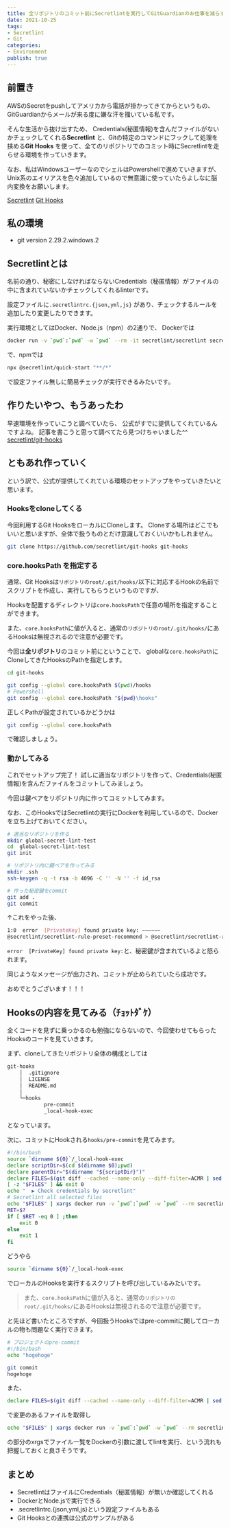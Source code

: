 ```yaml
---
title: 全リポジトリのコミット前にSecretlintを実行してGitGuardianのお仕事を減らす
date: 2021-10-25
tags:
- Secretlint
- Git
categories:
- Environment
publish: true
---
```


## 前置き
AWSのSecretをpushしてアメリカから電話が掛かってきてからというもの、GitGuardianからメールが来る度に嫌な汗を掻いている私です。

そんな生活から抜け出すため、
Credentials(秘匿情報)を含んだファイルがないかチェックしてくれる**Secretlint** と、Gitの特定のコマンドにフックして処理を挟める**Git Hooks** を使って、全てのリポジトリでのコミット時にSecretlintを走らせる環境を作っていきます。

なお、私はWindowsユーザーなのでシェルはPowershellで進めていきますが、Unix系のエイリアスを色々追加しているので無意識に使っていたらよしなに脳内変換をお願いします。

[Secretlint](https://github.com/secretlint/secretlint)
[Git Hooks](https://git-scm.com/book/ja/v2/Git-%E3%81%AE%E3%82%AB%E3%82%B9%E3%82%BF%E3%83%9E%E3%82%A4%E3%82%BA-Git-%E3%83%95%E3%83%83%E3%82%AF)


## 私の環境
- git version 2.29.2.windows.2

## Secretlintとは
名前の通り、秘密にしなければならないCredentials（秘匿情報）がファイルの中に含まれていないかチェックしてくれるlinterです。

設定ファイルに`.secretlintrc.{json,yml,js}` があり、チェックするルールを追加したり変更したりできます。

実行環境としてはDocker、Node.js（npm）の2通りで、
Dockerでは
```bash
docker run -v `pwd`:`pwd` -w `pwd` --rm -it secretlint/secretlint secretlint '**/*'
```
で、npmでは
```bash
npx @secretlint/quick-start "**/*"
```
で設定ファイル無しに簡易チェックが実行できるみたいです。

## 作りたいやつ、もうあったわ
早速環境を作っていこうと調べていたら、
公式がすでに提供してくれているんですよね。
記事を書こうと思って調べてたら見つけちゃいました^^
[secretlint/git-hooks](https://github.com/secretlint/git-hooks)


## ともあれ作っていく
という訳で、公式が提供してくれている環境のセットアップをやっていきたいと思います。

### Hooksをcloneしてくる

今回利用するGit HooksをローカルにCloneします。
Cloneする場所はどこでもいいと思いますが、全体で扱うものとだけ意識しておくいいかもしれません。

```bash
git clone https://github.com/secretlint/git-hooks git-hooks
```


### core.hooksPath を指定する
通常、Git Hooksは`リポジトリのroot/.git/hooks/`以下に対応するHookの名前でスクリプトを作成し、実行してもらうというものですが、

Hooksを配置するディレクトリは`core.hooksPath`で任意の場所を指定することができます。

また、`core.hooksPath`に値が入ると、通常の`リポジトリのroot/.git/hooks/`にあるHooksは無視されるので注意が必要です。

今回は**全リポジトリ**のコミット前にということで、
globalな`core.hooksPath`にCloneしてきたHooksのPathを指定します。
```bash
cd git-hooks

git config --global core.hooksPath $(pwd)/hooks
# Powershell
git config --global core.hooksPath "${pwd}\hooks"
```
正しくPathが設定されているかどうかは
```bash
git config --global core.hooksPath
```
で確認しましょう。

### 動かしてみる
これでセットアップ完了！
試しに適当なリポジトリを作って、Credentials(秘匿情報)を含んだファイルをコミットしてみましょう。

今回は鍵ペアをリポジトリ内に作ってコミットしてみます。

なお、このHooksではSecretlintの実行にDockerを利用しているので、Dockerを立ち上げておいてください。

```bash
# 適当なリポジトリを作る
mkdir global-secret-lint-test
cd  global-secret-lint-test
git init

# リポジトリ内に鍵ペアを作ってみる
mkdir .ssh
ssh-keygen -q -t rsa -b 4096 -C '' -N '' -f id_rsa

# 作った秘密鍵をcommit
git add .
git commit
```
↑これをやった後、
```bash
1:0  error  [PrivateKey] found private key: ~~~~~~
@secretlint/secretlint-rule-preset-recommend > @secretlint/secretlint-rule-privatekey
```
`error  [PrivateKey] found private key:`と、秘密鍵が含まれているよと怒られます。

同じようなメッセージが出力され、コミットが止められていたら成功です。

おめでとうございます！！！

## Hooksの内容を見てみる（ﾁｮｯﾄﾀﾞｹ）
全くコードを見ずに乗っかるのも勉強にならないので、今回使わせてもらったHooksのコードを見ていきます。

まず、cloneしてきたリポジトリ全体の構成としては
```bash
git-hooks
    │  .gitignore
    │  LICENSE
    │  README.md
    │
    └─hooks
            pre-commit
            _local-hook-exec
```
となっています。

次に、コミットにHookされる`hooks/pre-commit`を見てみます。

```bash
#!/bin/bash
source `dirname ${0}`/_local-hook-exec
declare scriptDir=$(cd $(dirname $0);pwd)
declare parentDir="$(dirname "${scriptDir}")"
declare FILES=$(git diff --cached --name-only --diff-filter=ACMR | sed 's| |\\ |g')
[ -z "$FILES" ] && exit 0
echo "  ▶ Check credentials by secretlint"
# Secretlint all selected files
echo "$FILES" | xargs docker run -v `pwd`:`pwd` -w `pwd` --rm secretlint/secretlint secretlint
RET=$?
if [ $RET -eq 0 ] ;then
    exit 0
else
    exit 1
fi
```
どうやら
```bash
source `dirname ${0}`/_local-hook-exec
```
でローカルのHooksを実行するスクリプトを呼び出しているみたいです。
> また、`core.hooksPath`に値が入ると、通常の`リポジトリのroot/.git/hooks/`にあるHooksは無視されるので注意が必要です。

と先ほど書いたところですが、今回扱うHooksではpre-commitに関してローカルの物も問題なく実行できます。

```bash
# プロジェクトのpre-commit
#!/bin/bash
echo "hogehoge"
```
```bash
git commit
hogehoge
```

また、

```bash
declare FILES=$(git diff --cached --name-only --diff-filter=ACMR | sed 's| |\\ |g')
```

で変更のあるファイルを取得し

```bash
echo "$FILES" | xargs docker run -v `pwd`:`pwd` -w `pwd` --rm secretlint/secretlint secretlint
```

の部分のxrgsでファイル一覧をDockerの引数に渡してlintを実行、という流れも把握しておくと良さそうです。

## まとめ
- SecretlintはファイルにCredentials（秘匿情報）が無いか確認してくれる
- DockerとNode.jsで実行できる
- .secretlintrc.{json,yml,js}という設定ファイルもある
- Git Hooksとの連携は公式のサンプルがある